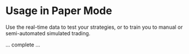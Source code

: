 # Usage in Paper Mode #

Use the real-time data to test your strategies, or to train you to manual or semi-automated simulated trading.

... complete ...

